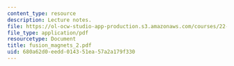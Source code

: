 ```yaml
---
content_type: resource
description: Lecture notes.
file: https://ol-ocw-studio-app-production.s3.amazonaws.com/courses/22-68j-superconducting-magnets-spring-2003/680a62d0eedd014351ea57a2a179f330_fusion_magnets_2.pdf
file_type: application/pdf
resourcetype: Document
title: fusion_magnets_2.pdf
uid: 680a62d0-eedd-0143-51ea-57a2a179f330
---
```

